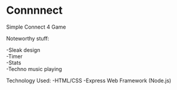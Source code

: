 # Connnnect
Simple Connect 4 Game

Noteworthy stuff:

-Sleak design\
-Timer\
-Stats\
-Techno music playing

Technology Used:
-HTML/CSS
-Express Web Framework (Node.js)
